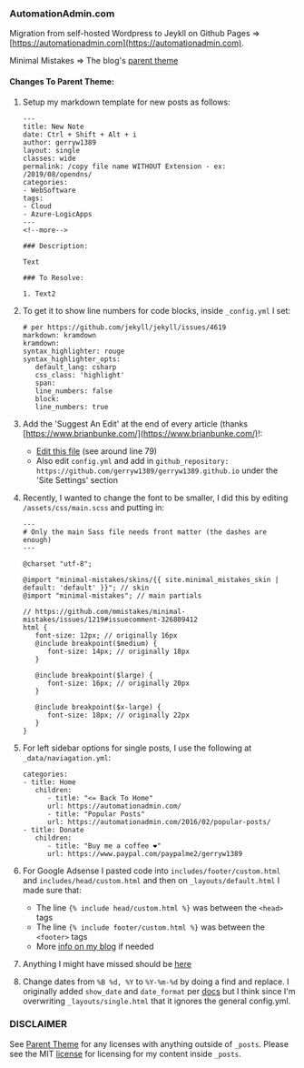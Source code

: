 
### AutomationAdmin.com

Migration from self-hosted Wordpress to Jeykll on Github Pages => [https://automationadmin.com](https://automationadmin.com).

Minimal Mistakes => The blog's [parent theme](https://github.com/mmistakes/minimal-mistakes)

#### Changes To Parent Theme:

1. Setup my markdown template for new posts as follows:

   ```escape
   ---
   title: New Note
   date: Ctrl + Shift + Alt + i
   author: gerryw1389
   layout: single
   classes: wide
   permalink: /copy file name WITHOUT Extension - ex: /2019/08/opendns/
   categories:
   - WebSoftware
   tags:
   - Cloud
   - Azure-LogicApps
   ---
   <!--more-->

   ### Description:

   Text

   ### To Resolve:

   1. Text2
   ```

2. To get it to show line numbers for code blocks, inside `_config.yml` I set:

   ```escape
   # per https://github.com/jekyll/jekyll/issues/4619
   markdown: kramdown
   kramdown:
   syntax_highlighter: rouge
   syntax_highlighter_opts:
      default_lang: csharp
      css_class: 'highlight'
      span:
      line_numbers: false
      block:
      line_numbers: true
   ```

3. Add the 'Suggest An Edit' at the end of every article (thanks [https://www.brianbunke.com/](https://www.brianbunke.com/)!:

   - [Edit this file](https://github.com/gerryw1389/gerryw1389.github.io/blob/master/_layouts/single.html) (see around line 79)  
   - Also edit `config.yml` and add in `github_repository: https://github.com/gerryw1389/gerryw1389.github.io` under the 'Site Settings' section

4. Recently, I wanted to change the font to be smaller, I did this by editing `/assets/css/main.scss` and putting in:

   ```escape
   --- 
   # Only the main Sass file needs front matter (the dashes are enough) 
   --- 

   @charset "utf-8";

   @import "minimal-mistakes/skins/{{ site.minimal_mistakes_skin | default: 'default' }}"; // skin
   @import "minimal-mistakes"; // main partials

   // https://github.com/mmistakes/minimal-mistakes/issues/1219#issuecomment-326809412
   html {
      font-size: 12px; // originally 16px
      @include breakpoint($medium) {
         font-size: 14px; // originally 18px
      }

      @include breakpoint($large) {
         font-size: 16px; // originally 20px
      }

      @include breakpoint($x-large) {
         font-size: 18px; // originally 22px
      }
   }
   ```

5. For left sidebar options for single posts, I use the following at `_data/naviagation.yml`:

   ```escape
   categories:
   - title: Home
      children:
         - title: "<= Back To Home"
         url: https://automationadmin.com/
         - title: "Popular Posts"
         url: https://automationadmin.com/2016/02/popular-posts/
   - title: Donate
      children:
         - title: "Buy me a coffee ❤"
         url: https://www.paypal.com/paypalme2/gerryw1389
   ```

6. For Google Adsense I pasted code into `includes/footer/custom.html` and `includes/head/custom.html` and then on `_layouts/default.html` I made sure that:
   - The line `{% include head/custom.html %}` was between the `<head>` tags
   - The line `{% include footer/custom.html %}` was between the `<footer>` tags
   - More [info on my blog](https://automationadmin.com/2019/10/google-adsense-and-disqus) if needed

7. Anything I might have missed should be [here](https://automationadmin.com/2019/08/wordpress-to-jekyll-changes/)

8. Change dates from `%B %d, %Y` to `%Y-%m-%d` by doing a find and replace. I originally added `show_date` and `date_format` per [docs](https://mmistakes.github.io/minimal-mistakes/docs/configuration/#post-dates) but I think since I'm overwriting `_layouts/single.html` that it ignores the general config.yml.

### DISCLAIMER

See [Parent Theme](https://github.com/mmistakes/minimal-mistakes) for any licenses with anything outside of `_posts`. Please see the MIT [license](./LICENSE) for licensing for my content inside `_posts`.
